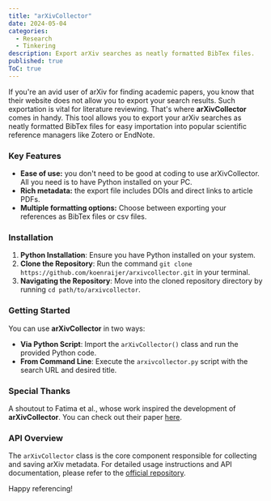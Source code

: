 ```yaml
---
title: "arXivCollector"
date: 2024-05-04
categories:
  - Research
  - Tinkering
description: Export arXiv searches as neatly formatted BibTex files.
published: true
ToC: true
---
```

If you're an avid user of arXiv for finding academic papers, you know that their website does not allow you to export your search results. Such exportation is vital for literature reviewing. That's where **arXivCollector** comes in handy. This tool allows you to export your arXiv searches as neatly formatted BibTex files for easy importation into popular scientific reference managers like Zotero or EndNote.
### Key Features
- **Ease of use:** you don't need to be good at coding to use arXivCollector. All you need is to have Python installed on your PC. 
- **Rich metadata:** the export file includes DOIs and direct links to article PDFs.
- **Multiple formatting options:** Choose between exporting your references as BibTex files or csv files.
### Installation
1. **Python Installation**: Ensure you have Python installed on your system.
2. **Clone the Repository**: Run the command `git clone https://github.com/koenraijer/arxivcollector.git` in your terminal.
3. **Navigating the Repository**: Move into the cloned repository directory by running `cd path/to/arxivcollector`.

### Getting Started
You can use **arXivCollector** in two ways:
- **Via Python Script**: Import the `arXivCollector()` class and run the provided Python code.
- **From Command Line**: Execute the `arxivcollector.py` script with the search URL and desired title.

### Special Thanks
A shoutout to Fatima et al., whose work inspired the development of **arXivCollector**. You can check out their paper [here](https://doi.org/10.1016/j.infsof.2023.107251).

### API Overview
The `arXivCollector` class is the core component responsible for collecting and saving arXiv metadata. For detailed usage instructions and API documentation, please refer to the [official repository](https://github.com/koenraijer/arxivcollector). 

Happy referencing!
